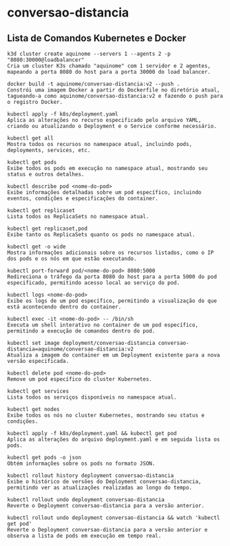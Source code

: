 # conversao-distancia
## Lista de Comandos Kubernetes e Docker

    k3d cluster create aquinome --servers 1 --agents 2 -p "8080:30000@loadbalancer"
    Cria um cluster K3s chamado "aquinome" com 1 servidor e 2 agentes, mapeando a porta 8080 do host para a porta 30000 do load balancer.

    docker build -t aquinome/conversao-distancia:v2 --push .
    Constrói uma imagem Docker a partir do Dockerfile no diretório atual, tagueando-a como aquinome/conversao-distancia:v2 e fazendo o push para o registro Docker.

    kubectl apply -f k8s/deployment.yaml
    Aplica as alterações no recurso especificado pelo arquivo YAML, criando ou atualizando o Deployment e o Service conforme necessário.

    kubectl get all
    Mostra todos os recursos no namespace atual, incluindo pods, deployments, services, etc.

    kubectl get pods
    Exibe todos os pods em execução no namespace atual, mostrando seu status e outros detalhes.

    kubectl describe pod <nome-do-pod>
    Exibe informações detalhadas sobre um pod específico, incluindo eventos, condições e especificações do container.

    kubectl get replicaset
    Lista todos os ReplicaSets no namespace atual.

    kubectl get replicaset,pod
    Exibe tanto os ReplicaSets quanto os pods no namespace atual.

    kubectl get -o wide
    Mostra informações adicionais sobre os recursos listados, como o IP dos pods e os nós em que estão executando.

    kubectl port-forward pod/<nome-do-pod> 8080:5000
    Redireciona o tráfego da porta 8080 do host para a porta 5000 do pod especificado, permitindo acesso local ao serviço do pod.

    kubectl logs <nome-do-pod>
    Exibe os logs de um pod específico, permitindo a visualização do que está acontecendo dentro do container.

    kubectl exec -it <nome-do-pod> -- /bin/sh
    Executa um shell interativo no container de um pod específico, permitindo a execução de comandos dentro do pod.

    kubectl set image deployment/conversao-distancia conversao-distancia=aquinome/conversao-distancia:v2
    Atualiza a imagem do container em um Deployment existente para a nova versão especificada.

    kubectl delete pod <nome-do-pod>
    Remove um pod específico do cluster Kubernetes.

    kubectl get services
    Lista todos os serviços disponíveis no namespace atual.

    kubectl get nodes
    Exibe todos os nós no cluster Kubernetes, mostrando seu status e condições.

    kubectl apply -f k8s/deployment.yaml && kubectl get pod
    Aplica as alterações do arquivo deployment.yaml e em seguida lista os pods.

    kubectl get pods -o json
    Obtém informações sobre os pods no formato JSON.

    kubectl rollout history deployment conversao-distancia
    Exibe o histórico de versões do Deployment conversao-distancia, permitindo ver as atualizações realizadas ao longo do tempo.

    kubectl rollout undo deployment conversao-distancia
    Reverte o Deployment conversao-distancia para a versão anterior.

    kubectl rollout undo deployment conversao-distancia && watch 'kubectl get pod'
    Reverte o Deployment conversao-distancia para a versão anterior e observa a lista de pods em execução em tempo real.